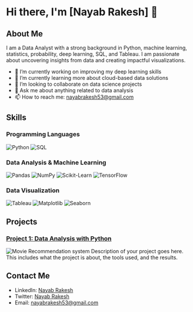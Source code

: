 # Hi there, I'm [Nayab Rakesh] 👋

## About Me

I am a Data Analyst with a strong background in Python, machine learning, statistics, probability, deep learning, SQL, and Tableau. I am passionate about uncovering insights from data and creating impactful visualizations.

- 🔭 I’m currently working on improving my deep learning skills
- 🌱 I’m currently learning more about cloud-based data solutions
- 👯 I’m looking to collaborate on data science projects
- 💬 Ask me about anything related to data analysis
- 📫 How to reach me: [nayabrakesh53@gmail.com](mail:nayabrakesh53@gmail.com)

## Skills

### Programming Languages
![Python](https://img.shields.io/badge/Python-3776AB?style=for-the-badge&logo=python&logoColor=white)
![SQL](https://img.shields.io/badge/SQL-4479A1?style=for-the-badge&logo=sql&logoColor=white)

### Data Analysis & Machine Learning
![Pandas](https://img.shields.io/badge/Pandas-150458?style=for-the-badge&logo=pandas&logoColor=white)
![NumPy](https://img.shields.io/badge/NumPy-013243?style=for-the-badge&logo=numpy&logoColor=white)
![Scikit-Learn](https://img.shields.io/badge/Scikit--Learn-F7931E?style=for-the-badge&logo=scikit-learn&logoColor=white)
![TensorFlow](https://img.shields.io/badge/TensorFlow-FF6F00?style=for-the-badge&logo=tensorflow&logoColor=white)

### Data Visualization
![Tableau](https://img.shields.io/badge/Tableau-E97627?style=for-the-badge&logo=tableau&logoColor=white)
![Matplotlib](https://img.shields.io/badge/Matplotlib-0174B6?style=for-the-badge&logo=matplotlib&logoColor=white)
![Seaborn](https://img.shields.io/badge/Seaborn-376AAB?style=for-the-badge&logo=seaborn&logoColor=white)

## Projects

### [Project 1: Data Analysis with Python](https://github.com/Nayabrakesh/Nayabrakesh)
![Movie Recommendation system](https://colab.research.google.com/drive/1UhZWWR7x_sGJrj7dBcX7bI705cN6-q0d)
Description of your project goes here. This includes what the project is about, the tools used, and the results.

## Contact Me

- LinkedIn: [Nayab Rakesh](www.linkedin.com/in/nayab-rakesh-36b22b2a4)
- Twitter: [Nayab Rakesh](https://twitter.com/yourtwitter)
- Email: [nayabrakesh53@gmail.com](mailto:nayabrakesh53@.com)


